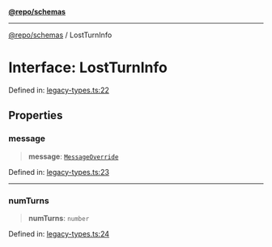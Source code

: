 [**@repo/schemas**](../README.md)

***

[@repo/schemas](../README.md) / LostTurnInfo

# Interface: LostTurnInfo

Defined in: [legacy-types.ts:22](https://github.com/alexqguo/drinking-board-game-v3/blob/fc5adf9b53e666003d4a7f6c500cdc49fb9dbd39/packages/schemas/src/legacy-types.ts#L22)

## Properties

### message

> **message**: [`MessageOverride`](MessageOverride.md)

Defined in: [legacy-types.ts:23](https://github.com/alexqguo/drinking-board-game-v3/blob/fc5adf9b53e666003d4a7f6c500cdc49fb9dbd39/packages/schemas/src/legacy-types.ts#L23)

***

### numTurns

> **numTurns**: `number`

Defined in: [legacy-types.ts:24](https://github.com/alexqguo/drinking-board-game-v3/blob/fc5adf9b53e666003d4a7f6c500cdc49fb9dbd39/packages/schemas/src/legacy-types.ts#L24)
